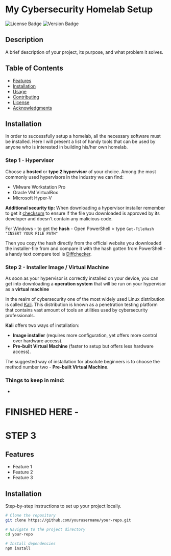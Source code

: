 # My Cybersecurity Homelab Setup

![License Badge](https://img.shields.io/badge/license-MIT-blue.svg)
![Version Badge](https://img.shields.io/badge/version-1.0.0-green.svg)

## Description
A brief description of your project, its purpose, and what problem it solves.

## Table of Contents
- [Features](#features)
- [Installation](#installation)
- [Usage](#usage)
- [Contributing](#contributing)
- [License](#license)
- [Acknowledgments](#acknowledgments)

## Installation
In order to successfully setup a homelab, all the necessary software must be installed. Here I will present a list of handy tools that can be used by anyone who is interested in building his/her own homelab.

### Step 1 - Hypervisor

Choose a **hosted** or **type 2 hypervisor** of your choice. Among the most commonly used hypervisors in the industry we can find:

- VMware Workstation Pro
- Oracle VM VirtualBox
- Microsoft Hyper-V

**Additional security tip:** When downloading a hypervisor installer remember to get it <ins>checksum</ins> to ensure if the file you downloaded is approved by its developer and doesn't contain any malicious code.

For Windows - to get the **hash** - Open PowerShell > type ``` Get-FileHash "INSERT YOUR FILE PATH"  ```

Then you copy the hash directly from the official website you downloaded the installer-file from and compare it with the hash gotten from PowerShell - a handy text compare tool is <a href="https://www.diffchecker.com/text-compare">Diffchecker</a>.

### Step 2 - Installer Image / Virtual Machine

As soon as your hypervisor is correctly installed on your device, you can get into downloading a **operation system** that will be run on your hypervisor as a **virtual machine**

In the realm of cybersecurity one of the most widely used Linux distribution is called <a href="https://www.kali.org/">Kali</a>. This distribution is known as a penetration testing platform that contains vast amount of tools an utilities used by cybersecurity professionals.

**Kali** offers two ways of installation:

- **Image installer** (requires more configuration, yet offers more control over hardware access).
- **Pre-built Virtual Machine** (faster to setup but offers less hardware access).

The suggested way of installation for absolute beginners is to choose the method number two - **Pre-built Virtual Machine**.

### Things to keep in mind:
- 

# FINISHED HERE - 
# STEP 3

## Features
- Feature 1
- Feature 2
- Feature 3

## Installation
Step-by-step instructions to set up your project locally.

```bash
# Clone the repository
git clone https://github.com/yourusername/your-repo.git

# Navigate to the project directory
cd your-repo

# Install dependencies
npm install
